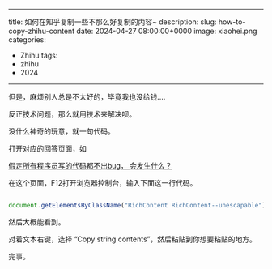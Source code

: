 
---
title: 如何在知乎复制一些不那么好复制的内容~
description:
slug: how-to-copy-zhihu-content
date: 2024-04-27 08:00:00+0000
image: xiaohei.png
categories:
  - Zhihu
tags:
  - zhihu
  - 2024
---


但是，麻烦别人总是不太好的，毕竟我也没给钱....

反正技术问题，那么就用技术来解决呗。

没什么神奇的玩意，就一句代码。



打开对应的回答页面，如

[假定所有程序员写的代码都不出bug， 会发生什么？](https://www.zhihu.com/question/647193565/answer/3469007201)


在这个页面，F12打开浏览器控制台，输入下面这一行代码。

```javascript

document.getElementsByClassName("RichContent RichContent--unescapable")[0].innerText

```

然后大概能看到。


对着文本右键，选择 “Copy string contents”，然后粘贴到你想要粘贴的地方。

完事。